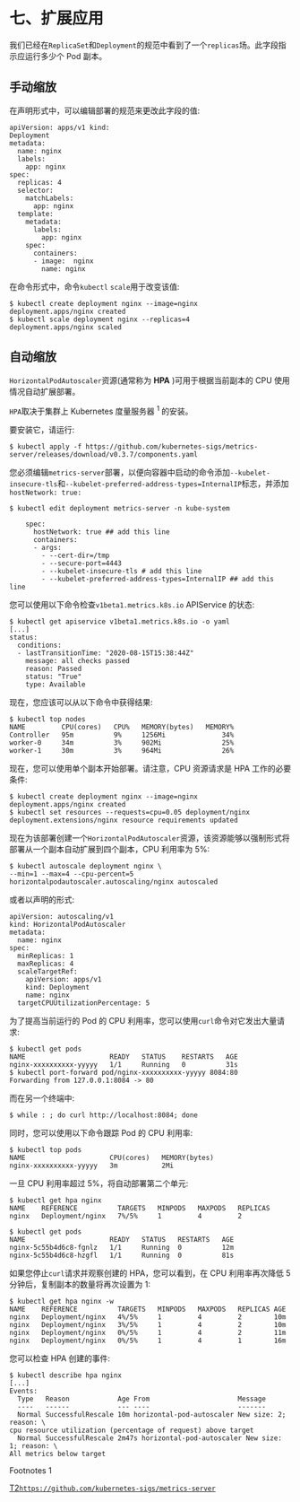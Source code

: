 # 七、扩展应用

我们已经在`ReplicaSet`和`Deployment`的规范中看到了一个`replicas`场。此字段指示应运行多少个 Pod 副本。

## 手动缩放

在声明形式中，可以编辑部署的规范来更改此字段的值:

```
apiVersion: apps/v1 kind:
Deployment
metadata:
  name: nginx
  labels:
    app: nginx
spec:
  replicas: 4
  selector:
    matchLabels:
      app: nginx
  template:
    metadata:
      labels:
        app: nginx
    spec:
      containers:
      - image:  nginx
        name: nginx

```

在命令形式中，命令`kubectl` `scale`用于改变该值:

```
$ kubectl create deployment nginx --image=nginx
deployment.apps/nginx created
$ kubectl scale deployment nginx --replicas=4
deployment.apps/nginx scaled

```

## 自动缩放

`HorizontalPodAutoscaler`资源(通常称为 **HPA** )可用于根据当前副本的 CPU 使用情况自动扩展部署。

`HPA`取决于集群上 Kubernetes 度量服务器 <sup>1</sup> 的安装。

要安装它，请运行:

```
$ kubectl apply -f https://github.com/kubernetes-sigs/metrics-server/releases/download/v0.3.7/components.yaml

```

您必须编辑`metrics-server`部署，以便向容器中启动的命令添加`--kubelet-insecure-tls`和`--kubelet-preferred-address-types=InternalIP`标志，并添加`hostNetwork: true:`

```
$ kubectl edit deployment metrics-server -n kube-system

    spec:
      hostNetwork: true ## add this line
      containers:
      - args:
        - --cert-dir=/tmp
        - --secure-port=4443
        - --kubelet-insecure-tls # add this line
        - --kubelet-preferred-address-types=InternalIP ## add this line

```

您可以使用以下命令检查`v1beta1.metrics.k8s.io` APIService 的状态:

```
$ kubectl get apiservice v1beta1.metrics.k8s.io -o yaml
[...]
status:
  conditions:
  - lastTransitionTime: "2020-08-15T15:38:44Z"
    message: all checks passed
    reason: Passed
    status: "True"
    type: Available

```

现在，您应该可以从以下命令中获得结果:

```
$ kubectl top nodes
NAME         CPU(cores)   CPU%   MEMORY(bytes)   MEMORY%
Controller   95m          9%     1256Mi              34%
worker-0     34m          3%     902Mi               25%
worker-1     30m          3%     964Mi               26%

```

现在，您可以使用单个副本开始部署。请注意，CPU 资源请求是 HPA 工作的必要条件:

```
$ kubectl create deployment nginx --image=nginx
deployment.apps/nginx created
$ kubectl set resources --requests=cpu=0.05 deployment/nginx
deployment.extensions/nginx resource requirements updated

```

现在为该部署创建一个`HorizontalPodAutoscaler`资源，该资源能够以强制形式将部署从一个副本自动扩展到四个副本，CPU 利用率为 5%:

```
$ kubectl autoscale deployment nginx \
--min=1 --max=4 --cpu-percent=5
horizontalpodautoscaler.autoscaling/nginx autoscaled

```

或者以声明的形式:

```
apiVersion: autoscaling/v1
kind: HorizontalPodAutoscaler
metadata:
  name: nginx
spec:
  minReplicas: 1
  maxReplicas: 4
  scaleTargetRef:
    apiVersion: apps/v1
    kind: Deployment
    name: nginx
  targetCPUUtilizationPercentage: 5

```

为了提高当前运行的 Pod 的 CPU 利用率，您可以使用`curl`命令对它发出大量请求:

```
$ kubectl get pods
NAME                     READY   STATUS    RESTARTS   AGE
nginx-xxxxxxxxxx-yyyyy   1/1     Running   0          31s
$ kubectl port-forward pod/nginx-xxxxxxxxxx-yyyyy 8084:80
Forwarding from 127.0.0.1:8084 -> 80

```

而在另一个终端中:

```
$ while : ; do curl http://localhost:8084; done

```

同时，您可以使用以下命令跟踪 Pod 的 CPU 利用率:

```
$ kubectl top pods
NAME                     CPU(cores)   MEMORY(bytes)
nginx-xxxxxxxxxx-yyyyy   3m           2Mi

```

一旦 CPU 利用率超过 5%，将自动部署第二个单元:

```
$ kubectl get hpa nginx
NAME    REFERENCE          TARGETS   MINPODS   MAXPODS   REPLICAS
nginx   Deployment/nginx   7%/5%     1         4         2

$ kubectl get pods
NAME                     READY   STATUS   RESTARTS   AGE
nginx-5c55b4d6c8-fgnlz   1/1     Running  0          12m
nginx-5c55b4d6c8-hzgfl   1/1     Running  0          81s

```

如果您停止`curl`请求并观察创建的 HPA，您可以看到，在 CPU 利用率再次降低 5 分钟后，复制副本的数量将再次设置为 1:

```
$ kubectl get hpa nginx -w
NAME    REFERENCE          TARGETS   MINPODS   MAXPODS   REPLICAS AGE
nginx   Deployment/nginx   4%/5%     1         4         2        10m
nginx   Deployment/nginx   3%/5%     1         4         2        10m
nginx   Deployment/nginx   0%/5%     1         4         2        11m
nginx   Deployment/nginx   0%/5%     1         4         1        16m

```

您可以检查 HPA 创建的事件:

```
$ kubectl describe hpa nginx
[...]
Events:
  Type   Reason            Age From                      Message
  ----   ------            --- ----                      -------
  Normal SuccessfulRescale 10m horizontal-pod-autoscaler New size: 2; reason: \
cpu resource utilization (percentage of request) above target
  Normal SuccessfulRescale 2m47s horizontal-pod-autoscaler New size: 1; reason: \
All metrics below target

```

<aside aria-label="Footnotes" class="FootnoteSection" epub:type="footnotes">Footnotes 1

[T2`https://github.com/kubernetes-sigs/metrics-server`](https://github.com/kubernetes-sigs/metrics-server)

 </aside>